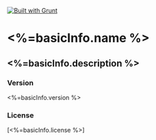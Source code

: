 [![Built with Grunt](https://cdn.gruntjs.com/builtwith.png)](http://gruntjs.com/)
# <%=basicInfo.name %>
## <%=basicInfo.description %>
### Version
<%=basicInfo.version %>

### License
[<%=basicInfo.license %>]

